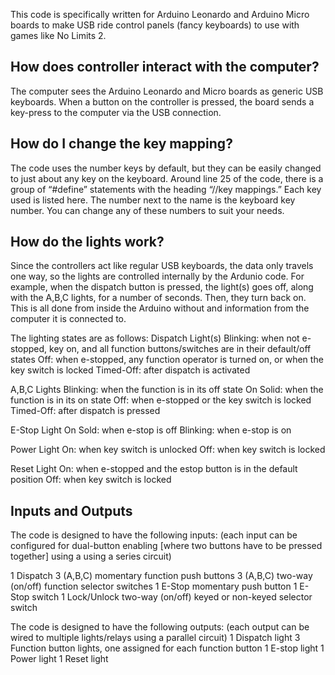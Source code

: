This code is specifically written for Arduino Leonardo and Arduino Micro boards to make USB ride control panels
(fancy keyboards) to use with games like No Limits 2.

How does controller interact with the computer?
--------------------------------------------------------------------------------------------
The computer sees the Arduino Leonardo and Micro boards as generic USB keyboards. When a button on the controller is pressed,
the board sends a key-press to the computer via the USB connection.

How do I change the key mapping?
--------------------------------------------------------------------------------------------
The code uses the number keys by default, but they can be easily changed to just about any key on the keyboard. Around line
25 of the code, there is a group of “#define” statements with the heading “//key mappings.” Each key used is listed here. The
number next to the name is the keyboard key number. You can change any of these numbers to suit your needs.

How do the lights work?
--------------------------------------------------------------------------------------------
Since the controllers act like regular USB keyboards, the data only travels one way, so the lights are controlled internally
by the Ardunio code. For example, when the dispatch button is pressed, the light(s) goes off, along with the A,B,C lights,
for a number of seconds. Then, they turn back on. This is all done from inside the Arduino without and information from the
computer it is connected to.

The lighting states are as follows:
  Dispatch Light(s)
    Blinking: when not e-stopped, key on, and all function buttons/switches are in their default/off states
    Off: when e-stopped, any function operator is turned on, or when the key switch is locked
    Timed-Off: after dispatch is activated

  A,B,C Lights
    Blinking: when the function is in its off state
    On Solid: when the function is in its on state
    Off: when e-stopped or the key switch is locked
    Timed-Off: after dispatch is pressed

  E-Stop Light
    On Sold: when e-stop is off
    Blinking: when e-stop is on
  
  Power Light
    On: when key switch is unlocked
    Off: when key switch is locked
    
  Reset Light
    On: when e-stopped and the estop button is in the default position
    Off: when key switch is locked
    
Inputs and Outputs
--------------------------------------------------------------------------------------------
The code is designed to have the following inputs:
(each input can be configured for dual-button enabling [where two buttons have to be pressed together]
using a using a series circuit)

  1 Dispatch
  3 (A,B,C) momentary function push buttons
  3 (A,B,C) two-way (on/off) function selector switches
  1 E-Stop momentary push button
  1 E-Stop switch
  1 Lock/Unlock two-way (on/off) keyed or non-keyed selector switch

The code is designed to have the following outputs:
(each output can be wired to multiple lights/relays using a parallel circuit)
  1 Dispatch light
  3 Function button lights, one assigned for each function button
  1 E-stop light
  1 Power light
  1 Reset light

